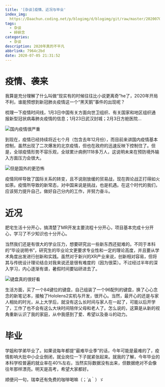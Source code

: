 ```yaml
---
title: '[杂谈]疫情、近况与毕业'
index_img: 
  https://Daachun.coding.net/p/blogimg/d/blogimg/git/raw/master/20200706005120.jpg
tags:
  - 杂谈
  - 碎碎念
categories:
  - 杂谈
description: 2020年真的不平凡
abbrlink: 7964c2bd
date: 2020-07-05 21:31:52
---
```


# 疫情、袭来

我算是充分理解了什么叫做“现实有的时候往往比小说更离奇”he了，2020年开局不利，谁能预想到新冠肺炎疫情这一个“黑天鹅”事件的出现呢？

梳理一下疫情时间线，1月3日中国有关方面向世卫组织、有关国家和地区组织通报新型冠状病毒肺炎疫情的信息；1月23日武汉封城；2月3日方舱医院...

![国内疫情很严重](https://Daachun.coding.net/p/blogimg/d/blogimg/git/raw/master/20200706005241.png)


到现在，疫情已经持续将近七个月（包含去年12月份），而目前来讲国内疫情基本控制，虽然出现了二次爆发的北京疫情，但也在政府的迅速反映下控制住了。但是，全球疫情形势不容乐观，全球累计病例1118多万人，这说明未来在预防境外输入方面压力会很大。

![但是国外的更恐怖](https://Daachun.coding.net/p/blogimg/d/blogimg/git/raw/master/20200706005314.png)

疫情同样导致了国际关系的转变，且不说刚放缓的贸易战，现在舆论战正打得如火如荼。疫情所导致的新常态，对中国来说是挑战，也是机遇。在这个时代的我们，应该努力提升自己，做好自己分内的工作，并努力奋斗。

# 近况

肥宅生活十分开心，搞清楚了MR开发主要流程十分开心，项目基本完成十分开心，学习了不少知识也十分开心。

当然我们还是有很大的学业压力，想要研究出一些新东西还挺难的。不同于本科的“毕设说明书”，研究生的毕业论文更要求专业性和一定的理论高度，并且要从学术角度出发进行创新和实践。虽然对于新兴的XR产业来说，创新相对容易，但将其与传统设计理论结合对我来说还是很有难度的（因为很菜）。不过经过半年的深入学习，内心逐渐有谱，暑假时间要钻研进去了。

![键盘真的很好看](https://Daachun.coding.net/p/blogimg/d/blogimg/git/raw/master/20200706005514.jpg)

生活方面，买了一个84键位的键盘，自己组装了一个96配列的键盘，换了心心念念的新笔记本，接触了Hololens2实机与开发，很开心。当然，最开心的还是与家人相处的时光，从上大学后，就没有这么长时间与家人在一起了，可能以后开学了，工作了也不会有这么大块时间陪伴父母和老人了。怎么说的，这算是从新的视角重新认识了我的家庭，从中我感到了爱、希望以及奋斗的动力。

# 毕业

学姐和学弟毕业了。如果说每年都提“最难毕业季”的话，今年可能是最难的了，疫情影响大批中小企业倒闭，就业岗位一下子就紧张起来。就我的了解，今年毕业的本科学校普遍的就业率在40%左右，当然实际数据没有出来，但数据绝对不会像往年那样漂亮。明天是高考，希望大家都好。

顺便问一句，瑞幸还有免费的咖啡喝嘛（；´д｀）ゞ
